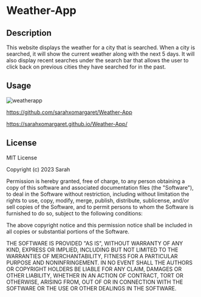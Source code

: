 # Weather-App

## Description
 
This website displays the weather for a city that is searched. When a city is searched, it will show the current weather along with the next 5 days. It will also display recent searches under the search bar that allows the user to click back on previous cities they have searched for in the past.

## Usage

![weatherapp](https://user-images.githubusercontent.com/127162545/235004097-8b7af567-4e89-452d-9026-e23b150cf8d3.JPG)

https://github.com/sarahxomargaret/Weather-App

https://sarahxomargaret.github.io/Weather-App/

## License

MIT License

Copyright (c) 2023 Sarah

Permission is hereby granted, free of charge, to any person obtaining a copy of this software and associated documentation files (the "Software"), to deal in the Software without restriction, including without limitation the rights to use, copy, modify, merge, publish, distribute, sublicense, and/or sell copies of the Software, and to permit persons to whom the Software is furnished to do so, subject to the following conditions:

The above copyright notice and this permission notice shall be included in all copies or substantial portions of the Software.

THE SOFTWARE IS PROVIDED "AS IS", WITHOUT WARRANTY OF ANY KIND, EXPRESS OR IMPLIED, INCLUDING BUT NOT LIMITED TO THE WARRANTIES OF MERCHANTABILITY, FITNESS FOR A PARTICULAR PURPOSE AND NONINFRINGEMENT. IN NO EVENT SHALL THE AUTHORS OR COPYRIGHT HOLDERS BE LIABLE FOR ANY CLAIM, DAMAGES OR OTHER LIABILITY, WHETHER IN AN ACTION OF CONTRACT, TORT OR OTHERWISE, ARISING FROM, OUT OF OR IN CONNECTION WITH THE SOFTWARE OR THE USE OR OTHER DEALINGS IN THE SOFTWARE.
